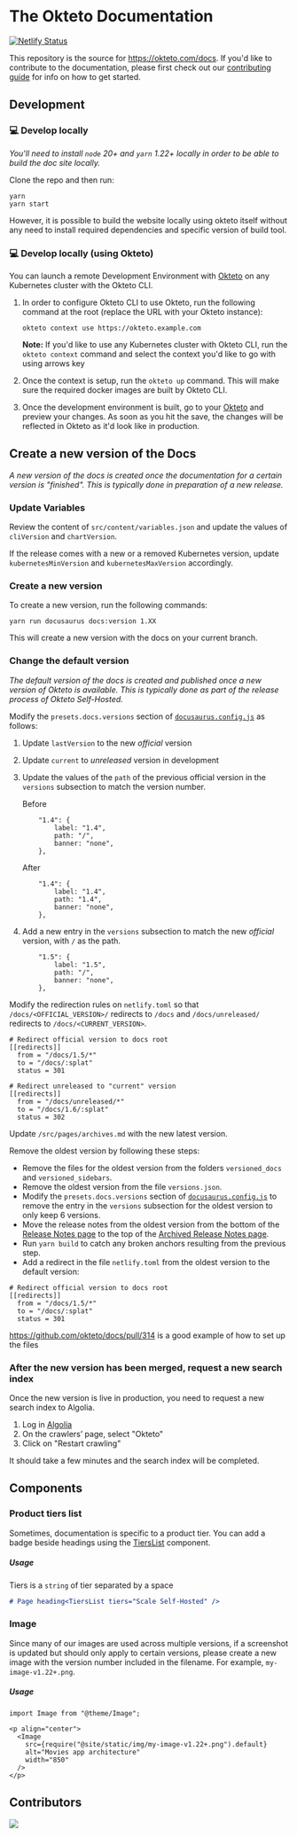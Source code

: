 # The Okteto Documentation

[![Netlify Status](https://api.netlify.com/api/v1/badges/9727b18a-8038-4a4e-91ff-95315bf76ead/deploy-status)](https://app.netlify.com/sites/okteto-docs/deploys)

This repository is the source for https://okteto.com/docs. If you'd like to contribute to the documentation, please first check out our [contributing guide](CONTRIBUTING.md) for info on how to get started.

## Development

### 💻 Develop locally

*You'll need to install `node` 20+ and `yarn` 1.22+ locally in order to be able to build the doc site locally.* 


Clone the repo and then run:

```console
yarn
yarn start
```

However, it is possible to build the website locally using okteto itself without any need to install required dependencies and specific version of build tool.

### 💻 Develop locally (using Okteto)

You can launch a remote Development Environment with [Okteto](https://okteto.com) on any Kubernetes cluster with the Okteto CLI.

1. In order to configure Okteto CLI to use Okteto, run the following command at the root (replace the URL with your Okteto instance):

    ```
    okteto context use https://okteto.example.com
    ```
    **Note:** If you'd like to use any Kubernetes cluster with Okteto CLI, run the `okteto context` command and select the context you'd like to go with using arrows key

2. Once the context is setup, run the `okteto up` command. This will make sure the required docker images are built by Okteto CLI.
   
3. Once the development environment is built, go to your [Okteto](https://okteto.com/docs) and preview your changes. As soon as you hit the save, the changes will be reflected in Okteto as it'd look like in production.


## Create a new version of the Docs

*A new version of the docs is created once the documentation for a certain version is "finished". This is typically done in preparation of a new release.*


### Update Variables

Review the content of `src/content/variables.json` and update the values of `cliVersion` and `chartVersion`.

If the release comes with a new or a removed Kubernetes version, update `kubernetesMinVersion` and `kubernetesMaxVersion` accordingly.

### Create a new version
To create a new version, run the following commands:

```
yarn run docusaurus docs:version 1.XX
```

This will create a new version with the docs on your current branch. 

### Change the default version

*The default version of the docs is created and published once a new version of Okteto is available. This is typically done as part of the release process of Okteto Self-Hosted.*


Modify the `presets.docs.versions` section of  [`docusaurus.config.js`](docusaurus.config.js) as follows:


1. Update `lastVersion` to the new _official_ version

2. Update `current` to _unreleased_ version in development

3. Update the values of the `path` of the previous official version in the `versions` subsection to match the version number. 

    Before
    ```
        "1.4": {
            label: "1.4",
            path: "/",
            banner: "none",
        },
    ```

    After
    ```
        "1.4": {
            label: "1.4",
            path: "1.4",
            banner: "none",
        },
    ```

4. Add a new entry in the `versions` subsection to match the new _official_ version, with `/` as the path.
    
    ```
        "1.5": {
            label: "1.5",
            path: "/",
            banner: "none",
        },
    ```

Modify the redirection rules on `netlify.toml` so that `/docs/<OFFICIAL_VERSION>/` redirects to `/docs` and `/docs/unreleased/` redirects to `/docs/<CURRENT_VERSION>`.

```
# Redirect official version to docs root
[[redirects]]
  from = "/docs/1.5/*"
  to = "/docs/:splat"
  status = 301

# Redirect unreleased to "current" version
[[redirects]]
  from = "/docs/unreleased/*"
  to = "/docs/1.6/:splat"
  status = 302
```

Update `/src/pages/archives.md` with the new latest version.

Remove the oldest version by following these steps:

- Remove the files for the oldest version from the folders `versioned_docs` and `versioned_sidebars`.
- Remove the oldest version from the file `versions.json`.
- Modify the `presets.docs.versions` section of  [`docusaurus.config.js`](docusaurus.config.js) to remove the entry in the `versions` subsection for the oldest version to only keep 6 versions.
- Move the release notes from the oldest version from the bottom of the [Release Notes page](release-notes.mdx) to the top of the [Archived Release Notes page](archived-release-notes.mdx).
- Run `yarn build` to catch any broken anchors resulting from the previous step.
- Add a redirect in the file `netlify.toml` from the oldest version to the default version:

```
# Redirect official version to docs root
[[redirects]]
  from = "/docs/1.5/*"
  to = "/docs/:splat"
  status = 301
```

https://github.com/okteto/docs/pull/314 is a good example of how to set up the files


### After the new version has been merged, request a new search index
Once the new version is live in production, you need to request a new search index to Algolia.

1. Log in [Algolia](https://crawler.algolia.com/admin/crawlers)
2. On the crawlers’ page, select "Okteto"
3. Click on "Restart crawling"

It should take a few minutes and the search index will be completed.

## Components

### Product tiers list

Sometimes, documentation is specific to a product tier. You can add a badge beside headings using the [TiersList](https://github.com/okteto/docs/blob/main/src/theme/TiersList/index.js) component.

##### Usage

Tiers is a `string` of tier separated by a space

```md
# Page heading<TiersList tiers="Scale Self-Hosted" />
```

### Image

Since many of our images are used across multiple versions, if a screenshot is updated but should only apply to certain versions, please create a new image with the version number included in the filename. For example, `my-image-v1.22+.png`.

##### Usage

```mdx
import Image from "@theme/Image";

<p align="center">
  <Image
    src={require("@site/static/img/my-image-v1.22+.png").default}
    alt="Movies app architecture"
    width="850"
  />
</p>
```

## Contributors

<a href="https://github.com/okteto/docs/graphs/contributors">
  <img src="https://contrib.rocks/image?repo=okteto/docs" />
</a>

<!--  https://contrib.rocks -->
